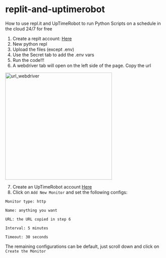 # replit-and-uptimerobot
How to use repl.it and UpTimeRobot to run Python Scripts on a schedule in the cloud 24/7 for free

1. Create a replt account: [Here](https://replit.com/)
2. New python repl
3. Upload the files (except .env)
4. Use the Secret tab to add the .env vars
5. Run the code!!!
6. A webdriver tab will open on the left side of the page. Copy the url

<img width="338" alt="url_webdriver" src="https://user-images.githubusercontent.com/45129483/215798184-89026c92-20c2-41fd-9068-cd41a1e8015f.png">

7. Create an UpTimeRobot account  [Here](https://uptimerobot.com)
8. Click on  `Add New Monitor` and set the following configs:

`Monitor type: http`

`Name: anything you want`

`URL: the URL copied in step 6`

`Interval: 5 minutes`

`Timeout: 30 seconds`

The remaining configurations can be default, just scroll down and click on `Create the Monitor`


